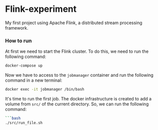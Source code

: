 # Flink-experiment
 My first project using Apache Flink, a distributed stream processing framework.

### How to run
At first we need to start the Flink cluster. To do this, we need to run the following command:
```bash
docker-compose up
```
Now we have to access to the `jobmanager` container and run the following command in a new terminal:
```bash
docker exec -it jobmanager /bin/bash
```
It's time to run the first job. The docker infrastructure is created to add a volume from `src/` of the current directory. So, we can run the following command:
```bash
```bash
./src/run_file.sh
```